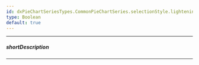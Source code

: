 ```yaml
---
id: dxPieChartSeriesTypes.CommonPieChartSeries.selectionStyle.lightening
type: Boolean
default: true
---
```

---
##### shortDescription
<!-- Description goes here -->

---
<!-- Description goes here -->